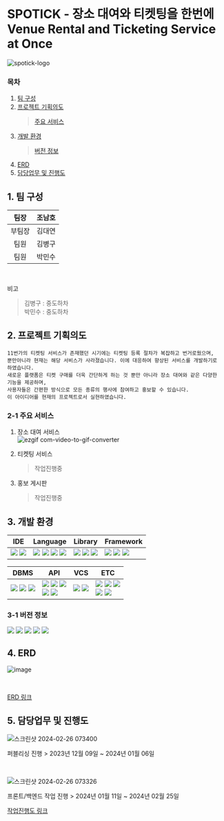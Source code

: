 # SPOTICK - 장소 대여와 티켓팅을 한번에<br>Venue Rental and Ticketing Service at Once
![spotick-logo](https://github.com/spotick/spotick/assets/142222091/4af6c9ba-df10-4fe9-9478-2db17d55ae3e)

### 목차
1. [팀 구성](#1-팀-구성)
2. [프로젝트 기획의도](#2-프로젝트-기획의도)
    > [주요 서비스](#2-1-주요-서비스)
3. [개발 환경](#3-개발-환경)
    > [버전 정보](#3-1-버전-정보)
4. [ERD](#4-ERD)
5. [담당업무 및 진행도](#5-담당업무-및-진행도)


## 1. 팀 구성
|팀장|조남호|
|:--:|:--:|
|부팀장|김대연| 
|팀원|김병구|
|팀원|박민수|

<br>

비고
> 김병구 : 중도하차<br>
> 박민수 : 중도하차


## 2. 프로젝트 기획의도
    11번가의 티켓팅 서비스가 존재했던 시기에는 티켓팅 등록 절차가 복잡하고 번거로웠으며,
    뿐만아니라 현재는 해당 서비스가 사라졌습니다. 이에 대응하여 향상된 서비스를 개발하기로 하였습니다.
    새로운 플랫폼은 티켓 구매를 더욱 간단하게 하는 것 뿐만 아니라 장소 대여와 같은 다양한 기능을 제공하며, 
    사용자들은 간편한 방식으로 모든 종류의 행사에 참여하고 홍보할 수 있습니다.
    이 아이디어를 현재의 프로젝트로서 실현하였습니다.

### 2-1 주요 서비스
1) 장소 대여 서비스<br>
![ezgif com-video-to-gif-converter](https://github.com/spotick/spotick/assets/142222091/71c426bc-e1a5-4a3a-b66d-43863b195536)

2) 티켓팅 서비스
    > 작업진행중
3) 홍보 게시판
    > 작업진행중


## 3. 개발 환경
| IDE | Language | Library | Framework |
| --- | --- | --- | --- |
| <a href="https://code.visualstudio.com/"><img src="https://img.shields.io/badge/-VSCode-007ACC?logo=visualstudiocode"/></a> <a href="https://www.jetbrains.com/idea/"><img src="https://img.shields.io/badge/-IntelliJ-000000?logo=intellijidea"/></a> | <a href="https://www.java.com"><img src="https://img.shields.io/badge/Java-007396"/></a> <a href="https://www.javascript.com"><img src="https://img.shields.io/badge/Javascript-F7DF1E?logo=javascript&logoColor=black"/></a> <span><img src="https://img.shields.io/badge/HTML-E34F26?logo=html5&logoColor=white"/></span> <span><img src="https://img.shields.io/badge/CSS3-1572B6?logo=css3"/></span> | <a href="https://projectlombok.org/"><img src="https://img.shields.io/badge/Lombok-d9230f"/></a> <a href="https://jquery.com"><img src="https://img.shields.io/badge/jQuery-0769AD?logo=jquery"/></a> <a href="http://querydsl.com/"><img src="https://img.shields.io/badge/Querydsl-4183C4"/></a>  | <a href="https://spring.io/"><img src="https://img.shields.io/badge/Spring-6DB33F?logo=spring&logoColor=white"/></a> <a href="https://spring.io/projects/spring-security"><img src="https://img.shields.io/badge/Spring%20Security-6DB33F?logo=springsecurity&logoColor=white"/></a> <a href="https://hibernate.org/"><img src="https://img.shields.io/badge/Hibernate-59666C?logo=hibernate"/></a> |

| DBMS | API | VCS | ETC |
| --- | --- | --- | --- |
| <a href="https://www.oracle.com"><img src="https://img.shields.io/badge/Oracle-F80000?logo=oracle"/></a> <a href="https://redis.com/brand-guidelines/"><img src="https://img.shields.io/badge/Redis-DC382D?logo=redis&logoColor=white"/></a> <a href="https://www.h2database.com"><img src="https://img.shields.io/badge/H2%20Database-244a64"/></a> | <a href="https://spring.io/projects/spring-data-jpa"><img src="https://img.shields.io/badge/JPA-6DB33F"/></a> <a href="https://www.bootpay.co.kr/"><img src="https://img.shields.io/badge/bootpay-4529e5"/></a> <a href="https://oauth.net/2/"><img src="https://img.shields.io/badge/OAuth2.0-000000"/></a> <br> <a href="https://coolsms.co.kr/"><img src="https://img.shields.io/badge/coolsms-327AB8"/></a> <a href="https://openai.com/"><img src="https://img.shields.io/badge/openAi-412991?logo=openai"/></a> | <a href="https://git-scm.com/downloads"><img src="https://img.shields.io/badge/Git-F05032?logo=git&logoColor=white"/></a> <a href="https://github.com/"><img src="https://img.shields.io/badge/GitHub-181717?logo=github"/></a> | <a href="https://www.thymeleaf.org/"><img src="https://img.shields.io/badge/Thymeleaf-005F0F?logo=thymeleaf"/></a> <a href="https://aws.amazon.com/"><img src="https://img.shields.io/badge/AWS-FF9900?logo=amazonaws"/></a> <a href="https://www.postman.com/"><img src="https://img.shields.io/badge/Postman-FF6C37?logo=postman&logoColor=white"/></a> <br> <a href="https://tomcat.apache.org/"><img src="https://img.shields.io/badge/Tomcat-F8DC75?logo=apachetomcat&logoColor=black"/></a> <a href="https://gradle.org/"><img src="https://img.shields.io/badge/Gradle-02303A?logo=gradle&logoColor=white"/></a> |

### 3-1 버전 정보
<a href="https://spring.io/"><img src="https://img.shields.io/badge/3.2.0-Spring-6DB33F?logo=spring&logoColor=6DB33F"/></a>
<a href="https://www.java.com"><img src="https://img.shields.io/badge/JDK%2017-Java-007396"/></a>
<a href="https://hibernate.org/"><img src="https://img.shields.io/badge/6.1.5.Final-Hibernate-59666C?logo=hibernate&logoColor=white"/></a>
 <a href="https://www.oracle.com"><img src="https://img.shields.io/badge/11G%20Express-Oracle-F80000?logo=oracle&logoColor=F80000"/></a>
 <a href="https://redis.com/brand-guidelines/"><img src="https://img.shields.io/badge/3.0.504-Redis-DC382D?logo=redis&logoColor=DC382D"/></a>


## 4. ERD
![image](https://github.com/spotick/spotick/assets/142222091/4de433a5-697d-448e-ac87-3e62d7eee8a0)

<br>

[ERD 링크](https://dbdiagram.io/d/Spotick-641176d6296d97641d88104d)


## 5. 담당업무 및 진행도
![스크린샷 2024-02-26 073400](https://github.com/spotick/spotick/assets/142222091/fd1fe0f1-25ee-48a3-b636-aa3a10dc36f9)

퍼블리싱 진행
    > 2023년 12월 09일 ~ 2024년 01월 06일

<br>

![스크린샷 2024-02-26 073326](https://github.com/spotick/spotick/assets/142222091/3aba1819-6519-4ec8-abf2-32e8db4e2ced)

프론트/백엔드 작업 진행
    > 2024년 01월 11일 ~ 2024년 02월 25일

[작업진행도 링크](https://docs.google.com/spreadsheets/d/1dxkic3HMWeWARgZNHwB4UMllsB2hfidbuED7Jl2lGYs/edit#gid=2019515064)





